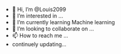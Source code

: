 - 👋 Hi, I’m @Louis2099
- 👀 I’m interested in ...
- 🌱 I’m currently learning Machine learning
- 💞️ I’m looking to collaborate on ...
- 📫 How to reach me ...
- continuely updating...

<!---
Louis2099/Louis2099 is a ✨ special ✨ repository because its `README.md` (this file) appears on your GitHub profile.
You can click the Preview link to take a look at your changes.
--->
